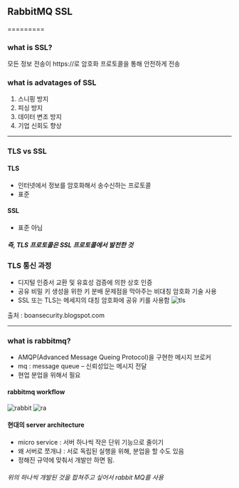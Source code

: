 ## RabbitMQ SSL
=========
### what is SSL?
모든 정보 전송이 https://로 암호화 프로토콜을 통해 안전하게 전송
### what is advatages of SSL
1) 스니핑 방지
2) 피싱 방지
3) 데이터 변조 방지
4) 기업 신회도 향상
----------

### TLS vs SSL
#### TLS
- 인터넷에서 정보를 암호화해서 송수신하는 프로토콜
- 표준
#### SSL
- 표준 아님

##### 즉, TLS 프로토콜은 SSL 프로토콜에서 발전한 것

### TLS 통신 과정
- 디지털 인증서 교환 및 유효성 검증에 의한 상호 인증
- 공유 비밀 키 생성을 위한 키 분배 문제점을 막아주는 비대칭 암호화 기술 사용
- SSL 또는 TLS는 메세지의 대칭 암호화에 공유 키를 사용함
![tls](https://user-images.githubusercontent.com/37536415/61677565-0c25f280-ad3b-11e9-8de3-a38b73d33e42.png)

출처 : boansecurity.blogspot.com

----------

### what is rabbitmq?
- AMQP(Advanced Message Queing Protocol)을 구현한 메시지 브로커
- mq : message queue – 신뢰성있는 메시지 전달
- 현업 분업을 위해서 필요
#### rabbitmq workflow
![rabbit](https://user-images.githubusercontent.com/37536415/61677823-e0573c80-ad3b-11e9-9945-fdd22d55a403.png)
![ra](https://user-images.githubusercontent.com/37536415/61677828-e2210000-ad3b-11e9-856d-333aa0ee3c25.png)

#### 현대의 server architecture
- micro service : 서버 하나씩 작은 단위 기능으로 줄이기
- 왜 서버로 쪼개냐 : 서로 독립된 실행을 위해, 분업을 할 수도 있음
- 정해진 규약에 맞춰서 개발만 하면 됨. 
###### 위의 하나씩 개발된 것을 합쳐주고 싶어서 rabbit MQ를 사용
